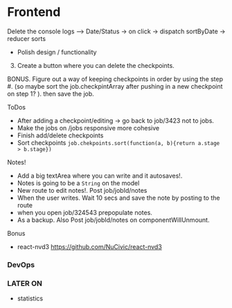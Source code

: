 
# Frontend


Delete the console logs -->
 Date/Status -> on click -> dispatch sortByDate -> reducer sorts 

<!-- * Make Dashboard/Stats protected -->

* Polish design / functionality

 3. Create a button where you can delete the checkpoints. 
 
 BONUS.
 Figure out a way of keeping checkpoints in order by using the step #. (so maybe sort the job.checkpintArray after pushing in a new checkpoint on step 1? ). then save the job. 


ToDos
- After adding a checkpoint/editing -> go back to job/3423 not to jobs. 
- Make the jobs on /jobs responsive more cohesive
- Finish add/delete checkpoints
- Sort checkpoints `job.chekpoints.sort(function(a, b){return a.stage > b.stage})`

Notes!
- Add a big textArea where you can write and it autosaves!.
- Notes is going to be a `String` on the model
- New route to edit notes!.  Post job/jobId/notes
- When the user writes. Wait 10 secs and save the note by posting to the route 
- when you open job/324543 prepopulate notes. 
- As a backup. Also Post job/jobId/notes on componentWillUnmount.  

Bonus
- react-nvd3 https://github.com/NuCivic/react-nvd3
### DevOps


### LATER ON

* statistics
